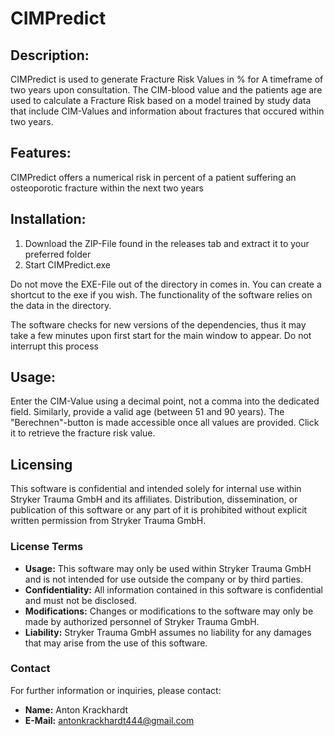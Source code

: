 # CIMPredict 


## Description:
CIMPredict is used to generate Fracture Risk Values in % for A timeframe of two years upon consultation.
The CIM-blood value and the patients age are used to calculate a Fracture Risk based on a model trained by study data
that include CIM-Values and information about fractures that occured within two years.

## Features: 
CIMPredict offers a numerical risk in percent of a patient suffering an osteoporotic fracture within the next two years

## Installation:
1. Download the ZIP-File found in the releases tab and extract it to your preferred folder
2. Start CIMPredict.exe

Do not move the EXE-File out of the directory in comes in. You can create a shortcut to the exe if you wish. 
The functionality of the software relies on the data in the directory.

The software checks for new versions of the dependencies, thus it may take a few minutes upon first start for the main window to appear.
Do not interrupt this process

## Usage:

Enter the CIM-Value using a decimal point, not a comma into the dedicated field.
Similarly, provide a valid age (between 51 and 90 years).
The "Berechnen"-button is made accessible once all values are provided. 
Click it to retrieve the fracture risk value.

## Licensing

This software is confidential and intended solely for internal use within Stryker Trauma GmbH and its affiliates. Distribution, dissemination, or publication of this software or any part of it is prohibited without explicit written permission from Stryker Trauma GmbH.

### License Terms

- **Usage:** This software may only be used within Stryker Trauma GmbH and is not intended for use outside the company or by third parties.
- **Confidentiality:** All information contained in this software is confidential and must not be disclosed.
- **Modifications:** Changes or modifications to the software may only be made by authorized personnel of Stryker Trauma GmbH.
- **Liability:** Stryker Trauma GmbH assumes no liability for any damages that may arise from the use of this software.

### Contact

For further information or inquiries, please contact:

- **Name:** Anton Krackhardt
- **E-Mail:** antonkrackhardt444@gmail.com

